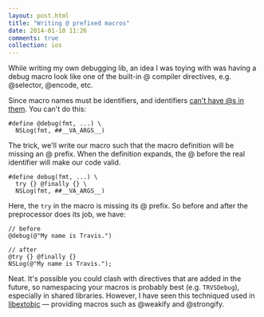 ```yaml
---
layout: post.html
title: "Writing @ prefixed macros"
date: 2014-01-10 11:26
comments: true
collection: ios
---
```


While writing my own debugging lib, an idea I was toying with was having a debug macro look like one of the built-in @ compiler directives, e.g. @selector, @encode, etc.

Since macro names must be identifiers, and identifiers [can't have @s in them](http://msdn.microsoft.com/en-us/library/e7f8y25b.aspx). You can't do this:

``` objc
#define @debug(fmt, ...) \
  NSLog(fmt, ##__VA_ARGS__)
```

The trick, we'll write our macro such that the macro definition will be missing an @ prefix. When the definition expands, the @ before the real identifier will make our code valid.

``` objc
#define debug(fmt, ...) \
  try {} @finally {} \
  NSLog(fmt, ##__VA_ARGS__)
```

Here, the `try` in the macro is missing its @ prefix. So before and after the preprocessor does its job, we have:

``` objc
// before
@debug(@"My name is Travis.")

// after
@try {} @finally {}
NSLog(@"My name is Travis.");
```

Neat. It's possible you could clash with directives that are added in the future, so namespacing your macros is probably best (e.g. `TRVSDebug`), especially in shared libraries. However, I have seen this techniqued used in [libextobjc](https://github.com/jspahrsummers/libextobjc) — providing macros such as @weakify and @strongify.


